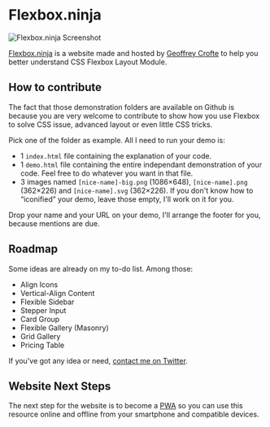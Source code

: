 Flexbox.ninja
===================================

![Flexbox.ninja Screenshot](https://user-images.githubusercontent.com/452767/51499076-26e9cf80-1dc9-11e9-82c4-e323508b55d4.jpg)

[Flexbox.ninja](https://flexbox.ninja) is a website made and hosted by [Geoffrey Crofte](https://geoffrey.crofte.fr/en/) to help you better understand CSS Flexbox Layout Module.

## How to contribute

The fact that those demonstration folders are available on Github is because you are very welcome to contribute to show how you use Flexbox to solve CSS issue, advanced layout or even little CSS tricks.

Pick one of the folder as example. All I need to run your demo is:

* 1 `index.html` file containing the explanation of your code.
* 1 `demo.html` file containing the entire independant demonstration of your code. Feel free to do whatever you want in that file.
* 3 images named `[nice-name]-big.png` (1086×648), `[nice-name].png` (362×226) and `[nice-name].svg` (362×226). If you don't know how to “iconified” your demo, leave those empty, I'll work on it for you.

Drop your name and your URL on your demo, I'll arrange the footer for you, because mentions are due.

## Roadmap

Some ideas are already on my to-do list. Among those:

* Align Icons
* Vertical-Align Content
* Flexible Sidebar
* Stepper Input
* Card Group
* Flexible Gallery (Masonry)
* Grid Gallery
* Pricing Table

If you've got any idea or need, [contact me on Twitter](https://twitter.com/geoffrey_crofte).

## Website Next Steps

The next step for the website is to become a [PWA](https://en.wikipedia.org/wiki/Progressive_web_applications) so you can use this resource online and offline from your smartphone and compatible devices.